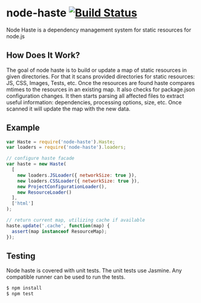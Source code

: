 # node-haste [![Build Status](https://travis-ci.org/facebook/node-haste.png?branch=master)](https://travis-ci.org/facebook/node-haste)

Node Haste is a dependency management system for static resources for node.js


## How Does It Work?

The goal of node haste is to build or update a map of static resources in given
directories. For that it scans provided directories for static resources: JS,
CSS, Images, Tests, etc. Once the resources are found haste compares mtimes to
the resources in an existing map. It also checks for package.json configuration
changes. It then starts parsing all affected files to extract useful
information: dependencies, processing options, size, etc.
Once scanned it will update the map with the new data.


## Example

```js
var Haste = require('node-haste').Haste;
var loaders = require('node-haste').loaders;

// configure haste facade
var haste = new Haste(
  [
    new loaders.JSLoader({ networkSize: true }),
    new loaders.CSSLoader({ networkSize: true }),
    new ProjectConfigurationLoader(),
    new ResourceLoader()
  ],
  ['html']
);

// return current map, utilizing cache if available
haste.update('.cache', function(map) {
  assert(map instanceof ResourceMap);
});
```


## Testing

Node haste is covered with unit tests. The unit tests use Jasmine. Any
compatible runner can be used to run the tests.

```sh
$ npm install
$ npm test
```
